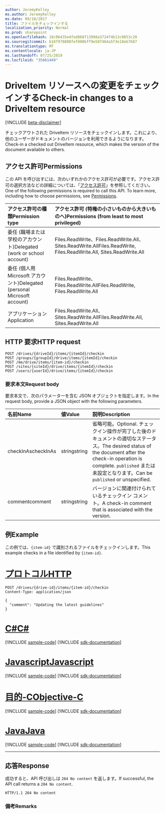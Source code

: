 ```yaml
---
author: JeremyKelley
ms.author: JeremyKelley
ms.date: 09/10/2017
title: ファイルをチェックインする
localization_priority: Normal
ms.prod: sharepoint
ms.openlocfilehash: 18c06435e4fed868f13998a3724f4b13c0853c20
ms.sourcegitcommit: b18f978808fef800bff9e587464a5f3e18eb7687
ms.translationtype: MT
ms.contentlocale: ja-JP
ms.lasthandoff: 07/25/2019
ms.locfileid: "35861449"
---
```

# <a name="check-in-changes-to-a-driveitem-resource"></a><span data-ttu-id="9e881-102">DriveItem リソースへの変更をチェックインする</span><span class="sxs-lookup"><span data-stu-id="9e881-102">Check-in changes to a DriveItem resource</span></span>

[!INCLUDE [beta-disclaimer](../../includes/beta-disclaimer.md)]

<span data-ttu-id="9e881-103">チェックアウトされた DriveItem リソースをチェックインします。これにより、他のユーザーがドキュメントのバージョンを利用できるようになります。</span><span class="sxs-lookup"><span data-stu-id="9e881-103">Check-in a checked out DriveItem resource, which makes the version of the document available to others.</span></span>

## <a name="permissions"></a><span data-ttu-id="9e881-104">アクセス許可</span><span class="sxs-lookup"><span data-stu-id="9e881-104">Permissions</span></span>

<span data-ttu-id="9e881-p101">この API を呼び出すには、次のいずれかのアクセス許可が必要です。アクセス許可の選択方法などの詳細については、「[アクセス許可](/graph/permissions-reference)」を参照してください。</span><span class="sxs-lookup"><span data-stu-id="9e881-p101">One of the following permissions is required to call this API. To learn more, including how to choose permissions, see [Permissions](/graph/permissions-reference).</span></span>

|<span data-ttu-id="9e881-107">アクセス許可の種類</span><span class="sxs-lookup"><span data-stu-id="9e881-107">Permission type</span></span>      | <span data-ttu-id="9e881-108">アクセス許可 (特権の小さいものから大きいものへ)</span><span class="sxs-lookup"><span data-stu-id="9e881-108">Permissions (from least to most privileged)</span></span>              |
|:--------------------|:---------------------------------------------------------|
|<span data-ttu-id="9e881-109">委任 (職場または学校のアカウント)</span><span class="sxs-lookup"><span data-stu-id="9e881-109">Delegated (work or school account)</span></span> | <span data-ttu-id="9e881-110">Files.ReadWrite、Files.ReadWrite.All、Sites.ReadWrite.All</span><span class="sxs-lookup"><span data-stu-id="9e881-110">Files.ReadWrite, Files.ReadWrite.All, Sites.ReadWrite.All</span></span>    |
|<span data-ttu-id="9e881-111">委任 (個人用 Microsoft アカウント)</span><span class="sxs-lookup"><span data-stu-id="9e881-111">Delegated (personal Microsoft account)</span></span> | <span data-ttu-id="9e881-112">Files.ReadWrite、Files.ReadWrite.All</span><span class="sxs-lookup"><span data-stu-id="9e881-112">Files.ReadWrite, Files.ReadWrite.All</span></span>    |
|<span data-ttu-id="9e881-113">アプリケーション</span><span class="sxs-lookup"><span data-stu-id="9e881-113">Application</span></span> | <span data-ttu-id="9e881-114">Files.ReadWrite.All、Sites.ReadWrite.All</span><span class="sxs-lookup"><span data-stu-id="9e881-114">Files.ReadWrite.All, Sites.ReadWrite.All</span></span> |

## <a name="http-request"></a><span data-ttu-id="9e881-115">HTTP 要求</span><span class="sxs-lookup"><span data-stu-id="9e881-115">HTTP request</span></span>

<!-- { "blockType": "ignored" } -->

```http
POST /drives/{driveId}/items/{itemId}/checkin
POST /groups/{groupId}/drive/items/{itemId}/checkin
POST /me/drive/items/{item-id}/checkin
POST /sites/{siteId}/drive/items/{itemId}/checkin
POST /users/{userId}/drive/items/{itemId}/checkin
```

### <a name="request-body"></a><span data-ttu-id="9e881-116">要求本文</span><span class="sxs-lookup"><span data-stu-id="9e881-116">Request body</span></span>

<span data-ttu-id="9e881-117">要求本文で、次のパラメーターを含む JSON オブジェクトを指定します。</span><span class="sxs-lookup"><span data-stu-id="9e881-117">In the request body, provide a JSON object with the following parameters.</span></span>


|   <span data-ttu-id="9e881-118">名前</span><span class="sxs-lookup"><span data-stu-id="9e881-118">Name</span></span>    | <span data-ttu-id="9e881-119">値</span><span class="sxs-lookup"><span data-stu-id="9e881-119">Value</span></span>  |                                                <span data-ttu-id="9e881-120">説明</span><span class="sxs-lookup"><span data-stu-id="9e881-120">Description</span></span>                                                |
| :-------- | :----- | :-------------------------------------------------------------------------------------------------------- |
| <span data-ttu-id="9e881-121">checkInAs</span><span class="sxs-lookup"><span data-stu-id="9e881-121">checkInAs</span></span> | <span data-ttu-id="9e881-122">string</span><span class="sxs-lookup"><span data-stu-id="9e881-122">string</span></span> | <span data-ttu-id="9e881-123">省略可能。</span><span class="sxs-lookup"><span data-stu-id="9e881-123">Optional.</span></span> <span data-ttu-id="9e881-124">チェックイン操作が完了した後のドキュメントの適切なステータス。</span><span class="sxs-lookup"><span data-stu-id="9e881-124">The desired status of the document after the check-in operation is complete.</span></span> <span data-ttu-id="9e881-125">`published` または未設定となります。</span><span class="sxs-lookup"><span data-stu-id="9e881-125">Can be `published` or unspecified.</span></span> |
| <span data-ttu-id="9e881-126">comment</span><span class="sxs-lookup"><span data-stu-id="9e881-126">comment</span></span>   | <span data-ttu-id="9e881-127">string</span><span class="sxs-lookup"><span data-stu-id="9e881-127">string</span></span> | <span data-ttu-id="9e881-128">バージョンに関連付けられているチェックイン コメント。</span><span class="sxs-lookup"><span data-stu-id="9e881-128">A check-in comment that is associated with the version.</span></span>                                                   |

## <a name="example"></a><span data-ttu-id="9e881-129">例</span><span class="sxs-lookup"><span data-stu-id="9e881-129">Example</span></span>

<span data-ttu-id="9e881-130">この例では、`{item-id}` で識別されるファイルをチェックインします。</span><span class="sxs-lookup"><span data-stu-id="9e881-130">This example checks in a file identified by `{item-id}`.</span></span>


# <a name="httptabhttp"></a>[<span data-ttu-id="9e881-131">プロトコル</span><span class="sxs-lookup"><span data-stu-id="9e881-131">HTTP</span></span>](#tab/http)
<!-- { "blockType": "request", "name": "checkin-item", "scopes": "files.readwrite", "target": "action" } -->

```http
POST /drives/{drive-id}/items/{item-id}/checkin
Content-Type: application/json

{
  "comment": "Updating the latest guidelines"
}
```
# <a name="ctabcsharp"></a>[<span data-ttu-id="9e881-132">C#</span><span class="sxs-lookup"><span data-stu-id="9e881-132">C#</span></span>](#tab/csharp)
[!INCLUDE [sample-code](../includes/snippets/csharp/checkin-item-csharp-snippets.md)]
[!INCLUDE [sdk-documentation](../includes/snippets/snippets-sdk-documentation-link.md)]

# <a name="javascripttabjavascript"></a>[<span data-ttu-id="9e881-133">Javascript</span><span class="sxs-lookup"><span data-stu-id="9e881-133">Javascript</span></span>](#tab/javascript)
[!INCLUDE [sample-code](../includes/snippets/javascript/checkin-item-javascript-snippets.md)]
[!INCLUDE [sdk-documentation](../includes/snippets/snippets-sdk-documentation-link.md)]

# <a name="objective-ctabobjc"></a>[<span data-ttu-id="9e881-134">目的-C</span><span class="sxs-lookup"><span data-stu-id="9e881-134">Objective-C</span></span>](#tab/objc)
[!INCLUDE [sample-code](../includes/snippets/objc/checkin-item-objc-snippets.md)]
[!INCLUDE [sdk-documentation](../includes/snippets/snippets-sdk-documentation-link.md)]

# <a name="javatabjava"></a>[<span data-ttu-id="9e881-135">Java</span><span class="sxs-lookup"><span data-stu-id="9e881-135">Java</span></span>](#tab/java)
[!INCLUDE [sample-code](../includes/snippets/java/checkin-item-java-snippets.md)]
[!INCLUDE [sdk-documentation](../includes/snippets/snippets-sdk-documentation-link.md)]

---


## <a name="response"></a><span data-ttu-id="9e881-136">応答</span><span class="sxs-lookup"><span data-stu-id="9e881-136">Response</span></span>

<span data-ttu-id="9e881-137">成功すると、API 呼び出しは `204 No content` を返します。</span><span class="sxs-lookup"><span data-stu-id="9e881-137">If successful, the API call returns a `204 No content`.</span></span>

<!-- { "blockType": "response" } -->

```http
HTTP/1.1 204 No content
```

### <a name="remarks"></a><span data-ttu-id="9e881-138">備考</span><span class="sxs-lookup"><span data-stu-id="9e881-138">Remarks</span></span>


[item-resource]: ../resources/driveitem.md

<!--
{
  "type": "#page.annotation",
  "description": "Create a copy of an existing item.",
  "keywords": "copy existing item",
  "section": "documentation",
  "tocPath": "Items/Copy",
  "suppressions": [
  ]
}
-->
